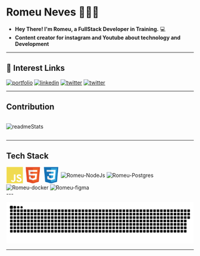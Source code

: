 # Romeu Neves 🙋🏻‍♂️
- **Hey There! I'm Romeu, a FullStack Developer in Training.** 💻
- **Content creator for instagram and Youtube about technology and Development** 
---

## 🔗 Interest Links
[![portfolio](https://img.shields.io/badge/my_portfolio-230F3B?style=for-the-badge&logo=KO-fi&logoColor=069642)](https://theuncoder.netlify.app)   [![linkedin](https://img.shields.io/badge/linkedin-0A66C2?style=for-the-badge&logo=linkedin&logoColor=white)](https://www.linkedin.com/in/romeu-neves-6b1340184/)   [![twitter](https://img.shields.io/badge/twitter-1DA1F2?style=for-the-badge&logo=twitter&logoColor=white)](https://twitter.com/RRNeves21)   [![twitter](https://img.shields.io/badge/instagram-blueviolet?style=for-the-badge&logo=instagram&logoColor=white)](https://instagram.com/_devsincero_)

---

## Contribution
<div style="display: inline-block">
 
![readmeStats](https://github-readme-stats.vercel.app/api/top-langs/?username=rnevesphp&layout=compact&langs_count=8&theme=dark)
</div>

---

## Tech Stack

<div style="display: inline-block">
 <img align="center" alt="Romeu-Js" height="45" width="45" src="https://raw.githubusercontent.com/devicons/devicon/master/icons/javascript/javascript-plain.svg"> 
 <img align="center" alt="Romeu-HTML" height="45" width="45" src="https://raw.githubusercontent.com/devicons/devicon/master/icons/html5/html5-original.svg">
 <img align="center" alt="Romeu-CSS" height="45" width="45" src="https://raw.githubusercontent.com/devicons/devicon/master/icons/css3/css3-original.svg">
 <img align="center" alt="Romeu-NodeJs" height="45" width="45" src="https://cdn.jsdelivr.net/gh/devicons/devicon/icons/nodejs/nodejs-original.svg" /> 
 <img align="center" alt="Romeu-Postgres" height="45" width="45" src="https://cdn.jsdelivr.net/gh/devicons/devicon/icons/postgresql/postgresql-original-wordmark.svg" />
 <img align="center" alt="Romeu-docker" height="45" width="45" src="https://cdn.jsdelivr.net/gh/devicons/devicon/icons/docker/docker-original.svg" />
 <img align="center" alt="Romeu-figma" height="45" width="45" src="https://cdn.jsdelivr.net/gh/devicons/devicon/icons/figma/figma-original.svg" />
</div>
---

![Snake animation](https://github.com/rnevesphp/rnevesphp/blob/output/github-contribution-grid-snake.svg)

---
